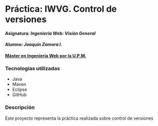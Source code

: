 # Práctica: IWVG. Control de versiones

#### Asignatura: *Ingeniería Web: Visión General*
#### Alumno: *Joaquín Zamora I.*
#### [Máster en Ingeniería Web por la U.P.M.](http://miw.etsisi.upm.es)

### Tecnologías utilizadas
* Java
* Maven
* Eclipse
* GitHub

### Descripción
Este proyecto representa la práctica realizada sobre control de versiones

